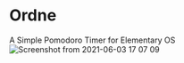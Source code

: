 # Ordne
A Simple Pomodoro Timer for Elementary OS
![Screenshot from 2021-06-03 17 07 09](https://user-images.githubusercontent.com/47198395/120640127-be7a8500-c48f-11eb-9ba1-1e98d5e2c6b8.png)
